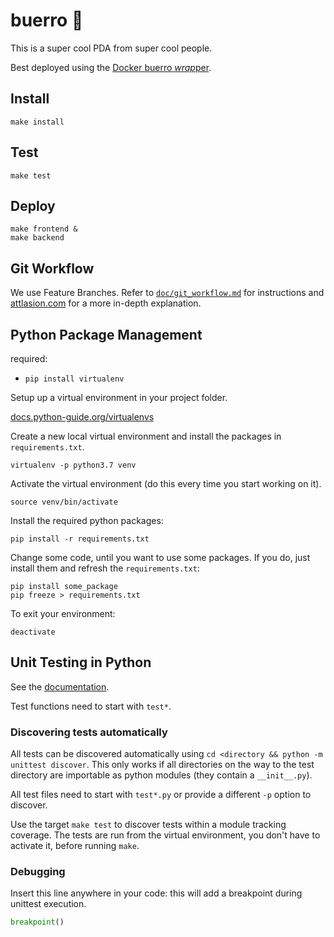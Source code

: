 # buerro 🌯

This is a super cool PDA from super cool people.

Best deployed using the [Docker buerro *wrap*per](https://github.com/mariushegele/buerro_docker).

## Install

```
make install
```

## Test

```
make test
```

## Deploy

```
make frontend &
make backend
```

## Git Workflow

We use Feature Branches. Refer to [`doc/git_workflow.md`](doc/git_workflow.md) for instructions and [attlasion.com](https://www.atlassian.com/git/tutorials/comparing-workflows/feature-branch-workflow) for a more in-depth explanation.

## Python Package Management

required:

- `pip install virtualenv`

Setup up a virtual environment in your project folder.

[docs.python-guide.org/virtualenvs](https://docs.python-guide.org/dev/virtualenvs/#basic-usage)

Create a new local virtual environment and install the packages in `requirements.txt`.

```
virtualenv -p python3.7 venv
```

Activate the virtual environment (do this every time you start working on it).

```
source venv/bin/activate
```

Install the required python packages:

```
pip install -r requirements.txt
```

Change some code, until you want to use some packages. If you do, just install them and refresh the `requirements.txt`:

```
pip install some_package
pip freeze > requirements.txt
```

To exit your environment:

```
deactivate
```

## Unit Testing in Python

See the [documentation](https://docs.python.org/3/library/unittest.html).

Test functions need to start with `test*`.

### Discovering tests automatically

All tests can be discovered automatically using `cd <directory && python -m unittest discover`. This only works if all directories on the way to the test directory are importable as python modules (they contain a `__init__.py`).

All test files need to start with `test*.py` or provide a different `-p` option to discover.

Use the target `make test` to discover tests within a module tracking coverage. The tests are run from the virtual environment, you don't have to activate it, before running `make`.

### Debugging

Insert this line anywhere in your code: this will add a breakpoint during unittest execution.

```py
breakpoint()
```
